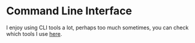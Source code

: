 # Command Line Interface

I enjoy using CLI tools a lot, perhaps too much sometimes, you can check which tools I use [here](https://github.com/nickseagull/my-windows#command-line-apps).